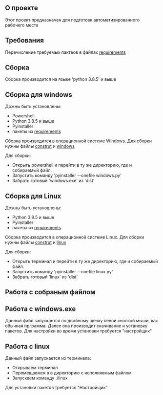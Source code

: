 ## О проекте
Этот проект предназначен для подготовк автоматизированного рабочего места
## Требования
Перечисление требуемых пактеов в файлах [requirements](requirements.txt)
## Сборка
Сборка производится на языке 'python 3.8.5' и выше  
## Сборка для windows  
Дожны быть установлены:  
- Powershell  
- Python 3.8.5 и выше  
- Pyinstaller  
- пакеты из  [requirements](requirements.txt)  

Сборка производится в операционной системе Windows. Для сборки нужны файлы [construt](construct.py) и [windows](windows.py)

Для сборки:  
- Открыть powershell и перейти в ту же директорию, где и собираемый файл.  
- Запустить команду 'pyinstaller --onefile windows.py'  
- Забрать готовый 'windows.exe' из 'dist'  

## Сборка для Linux
Дожны быть установлены:  
- Python 3.8.5 и выше  
- Pyinstaller  
- пакеты из  [requirements](requirements.txt)  

Сборка производится в операционной системе Linux. Для сборки нужны файлы [construt](construct.py) и [linux](linux.py)

Для сборки:  
- Открыть терминал и перейти в ту же директорию, где и собираемый файл.  
- Запустить команду 'pyinstaller --onefile linux.py'  
- Забрать готовый 'linux' из 'dist'  

##  Работа с собраным файлом  

## Работа с windows.exe  
Данный файл запускается по двойному щечку левой кнопкой мыши, как обычная прграмма. Далее она производит скачивание и установку пакетов. Для настройки во время установки требуется "настройщик"  

## Работа с linux
Данный файл запускается из терминала:  
- Открываем терминал  
- Перемещаемся в в директорию с исполняемым файлом  
- Запускаем команду ./linux  

Для установки пакетов требуется "Настройщик"
